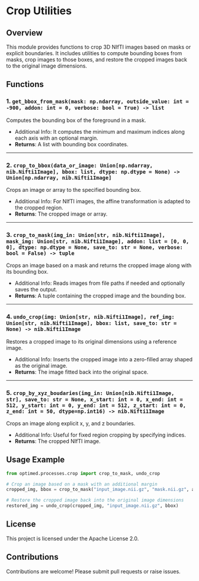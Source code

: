 # Crop Utilities

## Overview
This module provides functions to crop 3D NIfTI images based on masks or explicit boundaries. It includes utilities to compute bounding boxes from masks, crop images to those boxes, and restore the cropped images back to the original image dimensions.

## Functions

### 1. `get_bbox_from_mask(mask: np.ndarray, outside_value: int = -900, addon: int = 0, verbose: bool = True) -> list`
Computes the bounding box of the foreground in a mask.
- Additional Info: It computes the minimum and maximum indices along each axis with an optional margin.
- **Returns**: A list with bounding box coordinates.

---

### 2. `crop_to_bbox(data_or_image: Union[np.ndarray, nib.Nifti1Image], bbox: list, dtype: np.dtype = None) -> Union[np.ndarray, nib.Nifti1Image]`
Crops an image or array to the specified bounding box.
- Additional Info: For NIfTI images, the affine transformation is adapted to the cropped region.
- **Returns**: The cropped image or array.

---

### 3. `crop_to_mask(img_in: Union[str, nib.Nifti1Image], mask_img: Union[str, nib.Nifti1Image], addon: list = [0, 0, 0], dtype: np.dtype = None, save_to: str = None, verbose: bool = False) -> tuple`
Crops an image based on a mask and returns the cropped image along with its bounding box.
- Additional Info: Reads images from file paths if needed and optionally saves the output.
- **Returns**: A tuple containing the cropped image and the bounding box.

---

### 4. `undo_crop(img: Union[str, nib.Nifti1Image], ref_img: Union[str, nib.Nifti1Image], bbox: list, save_to: str = None) -> nib.Nifti1Image`
Restores a cropped image to its original dimensions using a reference image.
- Additional Info: Inserts the cropped image into a zero-filled array shaped as the original image.
- **Returns**: The image fitted back into the original space.

---

### 5. `crop_by_xyz_boudaries(img_in: Union[nib.Nifti1Image, str], save_to: str = None, x_start: int = 0, x_end: int = 512, y_start: int = 0, y_end: int = 512, z_start: int = 0, z_end: int = 50, dtype=np.int16) -> nib.Nifti1Image`
Crops an image along explicit x, y, and z boundaries.
- Additional Info: Useful for fixed region cropping by specifying indices.
- **Returns**: The cropped NIfTI image.

## Usage Example

```python
from optimed.processes.crop import crop_to_mask, undo_crop

# Crop an image based on a mask with an additional margin
cropped_img, bbox = crop_to_mask("input_image.nii.gz", "mask.nii.gz", addon=[10, 10, 10], verbose=True)

# Restore the cropped image back into the original image dimensions
restored_img = undo_crop(cropped_img, "input_image.nii.gz", bbox)
```

## License
This project is licensed under the Apache License 2.0.

## Contributions
Contributions are welcome! Please submit pull requests or raise issues.
